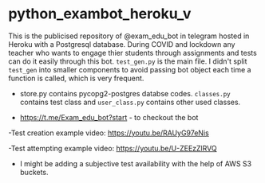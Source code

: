 # python_exambot_heroku_v
This is the publicised repository of @exam_edu_bot in telegram hosted in Heroku with a Postgresql database. 
During COVID and lockdown any teacher who wants to engage thier students through assignments and tests can do it easily through this bot. 
`test_gen.py` is the main file. I didn't split `test_gen` into smaller components to avoid passing bot object each time a function is called, which is very frequent.

- store.py contains pycopg2-postgres databse codes. `classes.py` contains test class and `user_class.py` contains other used classes.

- https://t.me/Exam_edu_bot?start   - to checkout the bot

-Test creation example video: https://youtu.be/RAUyG97eNis

-Test attempting example video: https://youtu.be/U-ZEEzZlRVQ

- I might be adding a subjective test availability with the help of AWS S3 buckets.
